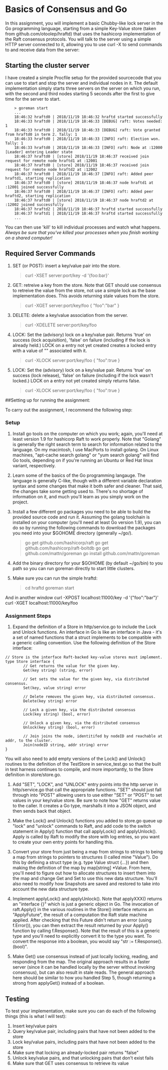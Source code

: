 # Basics of Consensus and Go

In this assignment, you will implement a basic Chubby-like lock server in the Go programming language, starting from a simple Key-Value store (taken from github.com/otoolep/hraftd) that uses the hashicorp implementation of the Raft consensus protocols. You will talk to the server using a simple HTTP server connected to it, allowing you to use curl -X to send commands to and receive data from the server:

## Starting the cluster server
I have created a simple Procfile setup for the provided sourcecode that you can use to start and stop the server and individual nodes in it. The default implementation simply starts three servers on the server on which you run, with the second and third nodes starting 5 seconds after the first to give time for the server to start.

```
	> goreman start 
	...
	18:46:32 hraftd0 | 2018/11/19 18:46:32 hraftd started successfully
	18:46:33 hraftd0 | 2018/11/19 18:46:33 [DEBUG] raft: Votes needed: 1
	18:46:33 hraftd0 | 2018/11/19 18:46:33 [DEBUG] raft: Vote granted from hraftd0 in term 2. Tally: 1
	18:46:33 hraftd0 | 2018/11/19 18:46:33 [INFO] raft: Election won. Tally: 1
	18:46:33 hraftd0 | 2018/11/19 18:46:33 [INFO] raft: Node at :12000 [Leader] entering Leader state
	18:46:37 hraftd0 | [store] 2018/11/19 18:46:37 received join request for remote node hraftd1 at :12001
	18:46:37 hraftd0 | [store] 2018/11/19 18:46:37 received join request for remote node hraftd2 at :12002
	18:46:37 hraftd0 | 2018/11/19 18:46:37 [INFO] raft: Added peer hraftd1, starting replication
	18:46:37 hraftd0 | [store] 2018/11/19 18:46:37 node hraftd1 at :12001 joined successfully
	18:46:37 hraftd0 | 2018/11/19 18:46:37 [INFO] raft: Added peer hraftd2, starting replication
	18:46:37 hraftd0 | [store] 2018/11/19 18:46:37 node hraftd2 at :12002 joined successfully
	18:46:37 hraftd2 | 2018/11/19 18:46:37 hraftd started successfully
	18:46:37 hraftd1 | 2018/11/19 18:46:37 hraftd started successfully
	...
```

You can then use 'kill' to kill individual processes and watch what happens. *Always be sure that you've killed your processes when you finish working on a shared computer!*

## Required Server Commands
1. SET (or POST): insert a key/value pair into the store.
    > curl -XSET server:port/key -d '{foo:bar}'
1. GET: retreive a key from the store. Note that GET should use consensus to retreive the value from the store, not use a simple lock as the base implementation does. This avoids returning stale values from the store.
    > curl -XGET server:port/key/foo
    { "foo":"bar" }
1. DELETE: delete a key/value association from the server.
    > curl -XDELETE server:port/key/foo
1. LOCK: Set the (advisory) lock on a key/value pair. Returns 'true' on success (lock acquisition), 'false' on failure (including if the lock is already held.) LOCK on a entry not yet created creates a locked entry with a value of "" associated with it.
    > curl -XLOCK server:port/key/foo
    { "foo":true }
1. LOCK: Set the (advisory) lock on a key/value pair. Returns 'true' on success (lock release), 'false' on failure (including if the lock wasn't locked.) LOCK on a entry not yet created simply returns false.
    > curl -XLOCK server:port/key/foo
    { "foo":true }


##Setting up for running the assignment:

To carry out the assignment, I recommend the following step:

### Setup
1. Install go tools on the computer on which you work; again, you'll need at least version 1.9 for hashicorp Raft to work properly. Note that "Golang" is generally the right search term to search for information related to the language. On my macintosh, I use MacPorts to install golang. On Linux machines, "apt-cache search golang" or "yum search golang" will find Go tools, depending on if you're running an Ubuntu or Red Hat linux variant, respectively.

2. Learn some of the basics of the Go programming langauge. The language is generally C-like, though with a different variable declaration syntax and some changes that make it both safer and cleaner. That said, the changes take some getting used to. There's no shortage of information on it, and much you'll learn as you simply work on the project.

3. Install a few different go packages you need to be able to build the provided source code and run it. Assuming the golang toolchain is installed on your computer (you'll need at least Go version 1.9), you can do so by running the following commands to download the packages you need into your $GOHOME directory (generally ~/go/). 
    > go get github.com/hashicorp/raft
    > go get github.com/hashicorp/raft-boltdb
    > go get github.com/mattn/goreman
    > go install github.com/mattn/goreman

4. Add the binary directory for your $GOHOME (by default ~/go/bin) to you path so you can run goreman directly to start little clusters.

5. Make sure you can run the simple hraftd:
    > cd hraftd
    > goreman start

And in another window
    curl -XPOST localhost:11000/key -d '{"foo":"bar"}'
    curl -XGET localhost:11000/key/foo

### Assignment Steps
1. Expand the definition of a Store in http/service.go to include the Lock and Unlock functions. An interface in Go is like an interface in Java - it's a set of named functions that a struct implements to be compatible with a generic calling convention. Use the following definition of the Store interface:
```
// Store is the interface Raft-backed key-value stores must implement.
type Store interface {
        // Get returns the value for the given key.
       	Get(key string) (string, error)

       	// Set sets the value for the given key, via distributed consensus.
       	Set(key, value string) error

       	// Delete removes the given key, via distributed consensus.
       	Delete(key string) error

       	// Lock a given key, via the distributed consensus
       	Lock(key string) (bool, error)

       	// Unlock a given key, via the distributed consensus
       	Unlock(key string) (bool, error)

       	// Join joins the node, identitifed by nodeID and reachable at addr, to the cluster.
       	Join(nodeID string, addr string) error
}
````

You will also need to add empty versions of the Lock() and Unlock() routines to the definition of the TestStore in service_test.go so that the built in test harness continues to compile, and more importantly, to the Store definition in store/store.go.

1. Add "SET", "LOCK", and "UNLOCK" entry points into the http server in http/service.go that call the appropriate functions. "SET" should just fall through into "POST" allowing users to use either "SET" or "POST" to set values in your key/value store. Be sure to note how "GET" returns value to the caller. It creates a Go type, marshalls it into a JSON object, and then sends back that object.

1. Make the Lock() and Unlock() functions you added to store.go queue up "lock" and "unlock" commands to Raft, and add code to the switch statement in Apply() function that call applyLock() and applyUnlock(). Apply is called by Raft to modify the store with log entries, so you want to create your own entry points for handling this.

1. Convert your store from just being a map from strings to strings to being a map from strings to pointers to structures (I called mine "Value"). Do this by defining a struct type (e.g. type Value struct {...}) and then making the definition of the map by map[string] *Value. From here, you'll need to figure out how to allocate structures to insert them into the map and change Get and Set to use this new data structure. You'll also need to modify how Snapshots are saved and restored to take into account the new data structure type.

1. Implement applyLock() and applyUnlock(). Note that applyXXX() returns an "interface {}" which is just a generic object in Go. The invocation of raft.Apply() in the various routines in the Store() interface returns an "ApplyFuture", the result of a computation the Raft state machine applied. After checking that this Future didn't return an error (using f.Error()), you can then extract the result returned by your Apply() function by calling f.Response(). Note that the result of this is a generic type and you'll need to explicitly convert it to the type you want. To convert the response into a boolean, you would say "str := f.Response().(bool)". 

1. Make Get() use consensus instead of just locally locking, reading, and responding from the map. The original approach results in
a faster server (since it can be handled locally by the server without invoking consensus), but can also result in stale reads. The general approach here should be similar to how you handled Step 5, though returning a strong from applyGet() instead of a boolean.

## Testing
To test your implementation, make sure you can do each of the following things (this is what I will test):
1. Insert key/value pairs
1. Query key/value pair, including pairs that have not been added to the store
1. Lock key/value pairs, including pairs that have not been added to the store
1. Make sure that locking an already-locked pair returns "false"
1. Unlock key/value pairs, and that unlocking pairs that don't exist fails
1. Make sure that GET uses consensus to retrieve its value
